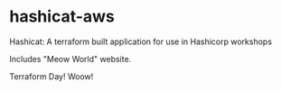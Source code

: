 # hashicat-aws
Hashicat: A terraform built application for use in Hashicorp workshops

Includes "Meow World" website.

Terraform Day! Woow!